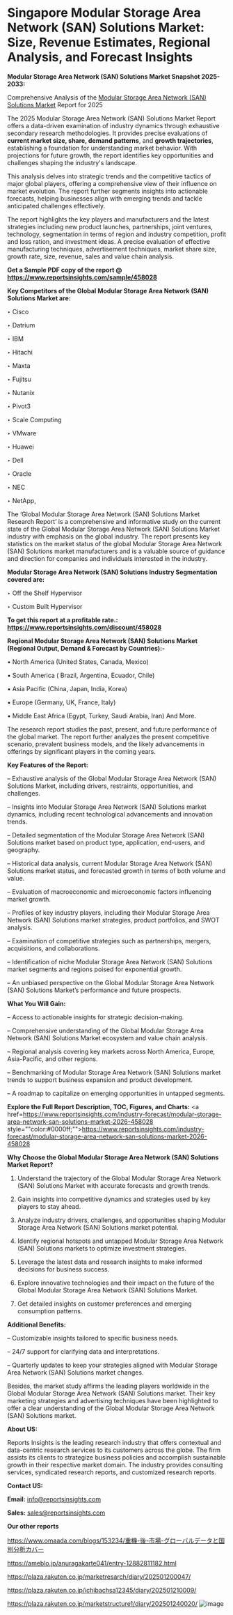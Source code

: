 # Singapore Modular Storage Area Network (SAN) Solutions Market: Size, Revenue Estimates, Regional Analysis, and Forecast Insights

<strong>Modular Storage Area Network (SAN) Solutions Market Snapshot 2025-2033:</strong>

Comprehensive Analysis of the <a href=https://www.reportsinsights.com/sample/458028>Modular Storage Area Network (SAN) Solutions Market</a> Report for 2025

The 2025 Modular Storage Area Network (SAN) Solutions Market Report offers a data-driven examination of industry dynamics through exhaustive secondary research methodologies. It provides precise evaluations of <strong>current market size, share, demand patterns</strong>, and <strong>growth trajectories</strong>, establishing a foundation for understanding market behavior. With projections for future growth, the report identifies key opportunities and challenges shaping the industry's landscape.

This analysis delves into strategic trends and the competitive tactics of major global players, offering a comprehensive view of their influence on market evolution. The report further segments insights into actionable forecasts, helping businesses align with emerging trends and tackle anticipated challenges effectively.

The report highlights the key players and manufacturers and the latest strategies including new product launches, partnerships, joint ventures, technology, segmentation in terms of region and industry competition, profit and loss ration, and investment ideas. A precise evaluation of effective manufacturing techniques, advertisement techniques, market share size, growth rate, size, revenue, sales and value chain analysis.

<strong>Get a Sample PDF copy of the report @ <a href=https://www.reportsinsights.com/sample/458028 style=color:#0000ff;>https://www.reportsinsights.com/sample/458028</a></strong>

<strong>Key Competitors of the Global Modular Storage Area Network (SAN) Solutions Market are:</strong>

‣ Cisco

‣ Datrium

‣ IBM

‣ Hitachi

‣ Maxta

‣ Fujitsu

‣ Nutanix

‣ Pivot3

‣ Scale Computing

‣ VMware

‣ Huawei

‣ Dell

‣ Oracle

‣ NEC

‣ NetApp,

The ‘Global Modular Storage Area Network (SAN) Solutions Market Research Report’ is a comprehensive and informative study on the current state of the Global Modular Storage Area Network (SAN) Solutions Market industry with emphasis on the global industry. The report presents key statistics on the market status of the global Modular Storage Area Network (SAN) Solutions market manufacturers and is a valuable source of guidance and direction for companies and individuals interested in the industry.

<strong>Modular Storage Area Network (SAN) Solutions Industry Segmentation covered are:</strong>

‣ Off the Shelf Hypervisor

‣ Custom Built Hypervisor

<strong>To get this report at a profitable rate.: <a href=https://www.reportsinsights.com/discount/458028 style=color:#0000ff;>https://www.reportsinsights.com/discount/458028</a></strong>

<strong>Regional Modular Storage Area Network (SAN) Solutions Market (Regional Output, Demand &amp; Forecast by Countries):-</strong>

• North America (United States, Canada, Mexico)

• South America ( Brazil, Argentina, Ecuador, Chile)

• Asia Pacific (China, Japan, India, Korea)

• Europe (Germany, UK, France, Italy)

• Middle East Africa (Egypt, Turkey, Saudi Arabia, Iran) And More.

The research report studies the past, present, and future performance of the global market. The report further analyzes the present competitive scenario, prevalent business models, and the likely advancements in offerings by significant players in the coming years.

<strong>Key Features of the Report:</strong>

– Exhaustive analysis of the Global Modular Storage Area Network (SAN) Solutions Market, including drivers, restraints, opportunities, and challenges.

– Insights into Modular Storage Area Network (SAN) Solutions market dynamics, including recent technological advancements and innovation trends.

– Detailed segmentation of the Modular Storage Area Network (SAN) Solutions market based on product type, application, end-users, and geography.

– Historical data analysis, current Modular Storage Area Network (SAN) Solutions market status, and forecasted growth in terms of both volume and value.

– Evaluation of macroeconomic and microeconomic factors influencing market growth.

– Profiles of key industry players, including their Modular Storage Area Network (SAN) Solutions market strategies, product portfolios, and SWOT analysis.

– Examination of competitive strategies such as partnerships, mergers, acquisitions, and collaborations.

– Identification of niche Modular Storage Area Network (SAN) Solutions market segments and regions poised for exponential growth.

– An unbiased perspective on the Global Modular Storage Area Network (SAN) Solutions Market’s performance and future prospects.

<strong>What You Will Gain:</strong>

– Access to actionable insights for strategic decision-making.

– Comprehensive understanding of the Global Modular Storage Area Network (SAN) Solutions Market ecosystem and value chain analysis.

– Regional analysis covering key markets across North America, Europe, Asia-Pacific, and other regions.

– Benchmarking of Modular Storage Area Network (SAN) Solutions market trends to support business expansion and product development.

– A roadmap to capitalize on emerging opportunities in untapped segments.

<strong>Explore the Full Report Description, TOC, Figures, and Charts:</strong>
<a href=https://www.reportsinsights.com/industry-forecast/modular-storage-area-network-san-solutions-market-2026-458028 style=""color:#0000ff;"">https://www.reportsinsights.com/industry-forecast/modular-storage-area-network-san-solutions-market-2026-458028</a>

<strong>Why Choose the Global Modular Storage Area Network (SAN) Solutions Market Report?</strong>

1. Understand the trajectory of the Global Modular Storage Area Network (SAN) Solutions Market with accurate forecasts and growth trends.

2. Gain insights into competitive dynamics and strategies used by key players to stay ahead.

3. Analyze industry drivers, challenges, and opportunities shaping Modular Storage Area Network (SAN) Solutions market potential.

4. Identify regional hotspots and untapped Modular Storage Area Network (SAN) Solutions markets to optimize investment strategies.

5. Leverage the latest data and research insights to make informed decisions for business success.

6. Explore innovative technologies and their impact on the future of the Global Modular Storage Area Network (SAN) Solutions Market.

7. Get detailed insights on customer preferences and emerging consumption patterns.

<strong>Additional Benefits:</strong>

– Customizable insights tailored to specific business needs.

– 24/7 support for clarifying data and interpretations.

– Quarterly updates to keep your strategies aligned with Modular Storage Area Network (SAN) Solutions market changes.

Besides, the market study affirms the leading players worldwide in the Global Modular Storage Area Network (SAN) Solutions market. Their key marketing strategies and advertising techniques have been highlighted to offer a clear understanding of the Global Modular Storage Area Network (SAN) Solutions market.

<strong><strong>About US</strong>:</strong>

Reports Insights is the leading research industry that offers contextual and data-centric research services to its customers across the globe. The firm assists its clients to strategize business policies and accomplish sustainable growth in their respective market domain. The industry provides consulting services, syndicated research reports, and customized research reports.

<strong>Contact US:</strong>

<p class=><b>Email:</b> <a href=mailto:info@reportsinsights.com>info@reportsinsights.com</a></p>
<p class=><b>Sales:</b> <a href=mailto:sales@reportsinsights.com>sales@reportsinsights.com</a></p>

<strong>Our other reports</strong>

<a href=https://www.omaada.com/blogs/153234/重機-後-市場-グローバルデータと国別分析カバー>https://www.omaada.com/blogs/153234/重機-後-市場-グローバルデータと国別分析カバー</a>

<a href=https://ameblo.jp/anuragakarte041/entry-12882811182.html>https://ameblo.jp/anuragakarte041/entry-12882811182.html</a>

<a href=https://plaza.rakuten.co.jp/marketresarch/diary/202501200047/>https://plaza.rakuten.co.jp/marketresarch/diary/202501200047/</a>

<a href=https://plaza.rakuten.co.jp/ichibachsa12345/diary/202501210009/>https://plaza.rakuten.co.jp/ichibachsa12345/diary/202501210009/</a>

<a href=https://plaza.rakuten.co.jp/marketstructure1/diary/202501240020/>https://plaza.rakuten.co.jp/marketstructure1/diary/202501240020/</a>
![image](https://github.com/user-attachments/assets/2b8439c2-02f6-4df2-a8a9-35a649e583be)
